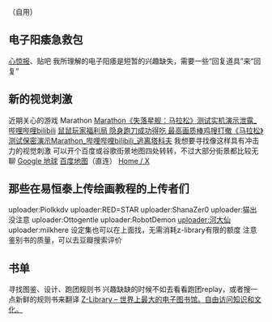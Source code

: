 （自用）
## 电子阳痿急救包
[心惊报](https://web.telegram.org/a/#-1001434817225)、贴吧
我所理解的电子阳痿是短暂的兴趣缺失，需要一些“回复道具”来“回复”
## 新的视觉刺激
近期关心的游戏
Marathon
[Marathon《失落星舰：马拉松》测试实机演示泄露_哔哩哔哩bilibili](https://www.bilibili.com/video/BV13WsRzDEae/?spm_id_from=333.1387.favlist.content.click&vd_source=2aee6fa71355be863a591db6f78549d5)
[鼠鼠玩家福利局 隐身跑刀成功得吃 最高画质棒鸡搜打撤《马拉松》测试保密演示Marathon_哔哩哔哩bilibili_逃离塔科夫](https://www.bilibili.com/video/BV1zTspzVED7/?spm_id_from=333.1387.favlist.content.click&vd_source=2aee6fa71355be863a591db6f78549d5)
我想要寻找像这样具有冲击力的视觉刺激
可以开个百度或谷歌街景地图四处转转，不过大部分街景都比较无聊
[Google 地球](https://earth.google.com/web/@35.08280749,80.0752993,8391.44254348a,21834129.02099133d,35y,0h,0t,0r/data=CgRCAggBOgMKATBCAggASg0I____________ARAA?authuser=0)
[百度地图](https://map.baidu.com/@13460188.296762392,3769881.1192589947,6.28z)（直连）
[Home / X](https://x.com/home)
## 那些在易恒泰上传绘画教程的上传者们
uploader:Piolkkdv
uploader:RED=STAR
uploader:ShanaZer0
uploader:猫出没注意
uploader:Ottogentle
uploader:RobotDemon
[uploader:河大仙](https://e-hentai.org/?f_search=uploader%3A%E6%B2%B3%E5%A4%A7%E4%BB%99)
uploader:milkhere
设定集也可以在上面找，无需消耗z-library有限的额度
注意鉴别书的质量，可以去豆瓣搜索评价
## 书单
寻找图鉴、设计、跑团规则书
兴趣缺缺的时候不如去看看跑团replay，或者搜一点新鲜的规则书来翻译
[Z-Library – 世界上最大的电子图书馆。自由访问知识和文化。](https://zh.z-library.sk/)
